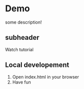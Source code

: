 # Demo

some description!

## subheader

Watch tutorial

## Local developement

1. Open index.html in your browser
2. Have fun
